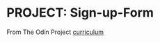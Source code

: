 # PROJECT: Sign-up-Form  
From The Odin Project <a href="https://www.theodinproject.com/lessons/node-path-intermediate-html-and-css-sign-up-form">curriculum</a>
